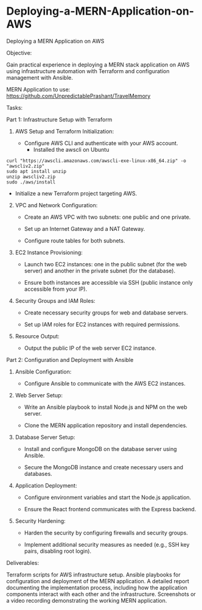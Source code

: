 # Deploying-a-MERN-Application-on-AWS
Deploying a MERN Application on AWS

Objective:

Gain practical experience in deploying a MERN stack application on AWS using infrastructure automation with Terraform and configuration management with Ansible.


MERN Application to use: https://github.com/UnpredictablePrashant/TravelMemory


Tasks:

Part 1: Infrastructure Setup with Terraform

1. AWS Setup and Terraform Initialization:

   - Configure AWS CLI and authenticate with your AWS account.
        - Installed the awscli on Ubuntu
```
curl "https://awscli.amazonaws.com/awscli-exe-linux-x86_64.zip" -o "awscliv2.zip"
sudo apt install unzip
unzip awscliv2.zip
sudo ./aws/install
```

   - Initialize a new Terraform project targeting AWS.

2. VPC and Network Configuration:

   - Create an AWS VPC with two subnets: one public and one private.

   - Set up an Internet Gateway and a NAT Gateway.

   - Configure route tables for both subnets.

3. EC2 Instance Provisioning:

   - Launch two EC2 instances: one in the public subnet (for the web server) and another in the private subnet (for the database).

   - Ensure both instances are accessible via SSH (public instance only accessible from your IP).

4. Security Groups and IAM Roles:

   - Create necessary security groups for web and database servers.

   - Set up IAM roles for EC2 instances with required permissions.

5. Resource Output:

   - Output the public IP of the web server EC2 instance.


Part 2: Configuration and Deployment with Ansible


1. Ansible Configuration:

   - Configure Ansible to communicate with the AWS EC2 instances.

2. Web Server Setup:

   - Write an Ansible playbook to install Node.js and NPM on the web server.

   - Clone the MERN application repository and install dependencies.

3. Database Server Setup:

   - Install and configure MongoDB on the database server using Ansible.

   - Secure the MongoDB instance and create necessary users and databases.

4. Application Deployment:

   - Configure environment variables and start the Node.js application.

   - Ensure the React frontend communicates with the Express backend.

5. Security Hardening:

   - Harden the security by configuring firewalls and security groups.

   - Implement additional security measures as needed (e.g., SSH key pairs, disabling root login).

Deliverables:

Terraform scripts for AWS infrastructure setup.
Ansible playbooks for configuration and deployment of the MERN application.
A detailed report documenting the implementation process, including how the application components interact with each other and the infrastructure.
Screenshots or a video recording demonstrating the working MERN application.
